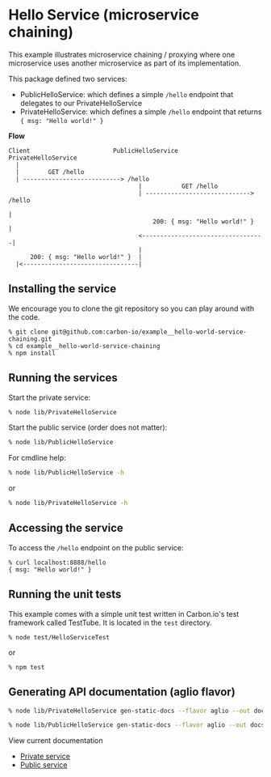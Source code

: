 # Hello Service (microservice chaining)

This example illustrates microservice chaining / proxying where one microservice uses another 
microservice as part of its implementation. 

This package defined two services:

* PublicHelloService: which defines a simple ```/hello``` endpoint that delegates to our PrivateHelloService
* PrivateHelloService: which defines a simple ```/hello``` endpoint that returns ```{ msg: "Hello world!" }```

**Flow**

```
Client                       PublicHelloService                 PrivateHelloService
  |                          
  |        GET /hello            
  | ---------------------------> /hello
                                    |           GET /hello
                                    | -----------------------------> /hello
                                                                       |
                                        200: { msg: "Hello world!" }   |
                                    <----------------------------------|
                                    |
      200: { msg: "Hello world!" }  |
  |<--------------------------------|
```

## Installing the service

We encourage you to clone the git repository so you can play around
with the code. 

```
% git clone git@github.com:carbon-io/example__hello-world-service-chaining.git
% cd example__hello-world-service-chaining
% npm install
```

## Running the services

Start the private service:

```sh
% node lib/PrivateHelloService
```

Start the public service (order does not matter):

```sh
% node lib/PublicHelloService
```

For cmdline help:

```sh
% node lib/PublicHelloService -h
```

or 

```sh
% node lib/PrivateHelloService -h
```

## Accessing the service

To access the ```/hello``` endpoint on the public service:

```
% curl localhost:8888/hello 
{ msg: "Hello world!" }
```

## Running the unit tests

This example comes with a simple unit test written in Carbon.io's test framework called TestTube. It is located in the ```test``` directory. 

```
% node test/HelloServiceTest
```

or 

```
% npm test
```

## Generating API documentation (aglio flavor)

```sh
% node lib/PrivateHelloService gen-static-docs --flavor aglio --out docs/private-api.html
```

```sh
% node lib/PublicHelloService gen-static-docs --flavor aglio --out docs/public-api.html
```

View current documentation
* [Private service](
http://htmlpreview.github.io/?https://raw.githubusercontent.com/carbon-io/example__hello-world-service-chaining/master/docs/private-api.html)
* [Public service](
http://htmlpreview.github.io/?https://raw.githubusercontent.com/carbon-io/example__hello-world-service-chaining/master/docs/private-api.html)
